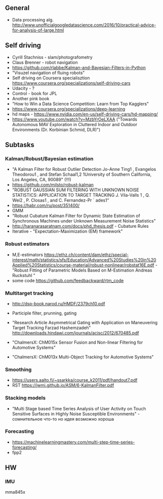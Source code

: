 ## General
- Data processing alg. http://www.unofficialgoogledatascience.com/2016/10/practical-advice-for-analysis-of-large.html

## Self driving
- Cyrill Stachniss - slam/photografometry
- Claus Brenner - robot navigation
- https://github.com/rlabbe/Kalman-and-Bayesian-Filters-in-Python
- "Visuzel navigation of fluing robots"
- Self driving on Coursera specialisztion
https://www.coursera.org/specializations/self-driving-cars
- Udacity - ?
- Control - book for JPL
- Another pink book
- "How to Win a Data Science Competition: Learn from Top Kagglers"
- https://www.coursera.org/specializations/deep-learning
- hd maps - https://www.nvidia.com/en-us/self-driving-cars/hd-mapping/
- https://www.youtube.com/watch?v=MzbYrOeLXAA ("Towards Autonomous MAV Exploration in Cluttered Indoor and Outdoor Environments (Dr. Korbinian Schmid, DLR)")

## Subtasks
### Kalman/Robust/Bayesian estimation
- "A Kalman Filter for Robust Outlier Detection
Jo-Anne Ting1
, Evangelos Theodorou1
, and Stefan Schaal1,2
1University of Southern California, Los Angeles, CA, 90089" (!!!)
- https://github.com/milsto/robust-kalman
- "ROBUST GAUSSIAN SUM FILTERING WITH UNKNOWN NOISE STATISTICS:
APPLICATION TO TARGET TRACKING
J. Vila-Valls 
1
, Q. Wei2
, P. Closas1
, and C. Fernandez-Pr ´ ades1"
- https://habr.com/ru/post/351400/
- GMM
- "Robust Cubature Kalman Filter for Dynamic State
Estimation of Synchronous Machines under
Unknown Measurement Noise Statistics"
- http://haranarasaratnam.com/docs/phd_thesis.pdf -  Cubature Rules
- Iterative - "Expectation-Maximization (EM)
framework"

### Robust estimators
- M,E-estimators https://ethz.ch/content/dam/ethz/special-interest/math/statistics/sfs/Education/Advanced%20Studies%20in%20Applied%20Statistics/course-material/robust-nonlinear/robstat16E.pdf - "Robust Fitting of Parametric Models
Based on M-Estimation
Andreas Ruckstuhl "
- some code https://github.com/feedbackward/rtm_code

### Multitarget tracking
- http://dsp-book.narod.ru/HMDF/2379ch10.pdf
- Participle filter, prunning, gating
- "Research Article
Asymmetrical Gating with Application on
Maneuvering Target Tracking
Farzad Hashemzadeh" http://downloads.hindawi.com/journals/acisc/2012/670485.pdf

- "ChalmersX: ChM015x
Sensor Fusion and Non-linear Filtering for Automotive Systems"
- "ChalmersX: ChM013x
Multi-Object Tracking for Automotive Systems"

### Smoothing
- https://users.aalto.fi/~ssarkka/course_k2011/pdf/handout7.pdf
- RST https://jwmi.github.io/ASM/6-KalmanFilter.pdf


### Stacking models
- "Multi Stage based Time Series Analysis of User Activity
on Touch Sensitive Surfaces in Highly Noise Susceptible
Environments" - сомнительное что-то но идея возможно хороша

### Forecasting
- https://machinelearningmastery.com/multi-step-time-series-forecasting/
- fpp2

## HW
### IMU
mma845x

